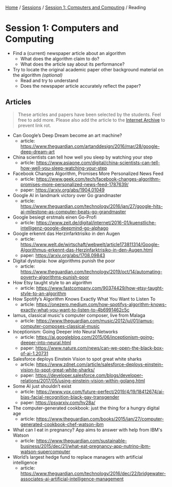 [Home](../../../README.md) / [Sessions](../../README.md) / [Session 1: Computers and Computing](../README.md) / Reading


# Session 1: Computers and Computing

- Find a (current) newspaper article about an algorithm
	- What does the algorithm claim to do?
	- What does the article say about its performance?
- Try to locate the original academic paper other background material on the algorithm _(optional)_ 
	- Read and try to understand
	- Does the newspaper article accurately reflect the paper?

## Articles

> These articles and papers have been selected by the students. Feel free to add more. Please also add the article to the [Internet Archive](https://help.archive.org/hc/en-us/articles/360001513491-Save-Pages-in-the-Wayback-Machine) to prevent link rot.

		
- Can Google’s Deep Dream become an art machine?
    - article: https://www.theguardian.com/artanddesign/2016/mar/28/google-deep-dream-art
- China scientists can tell how well you sleep by watching your step
	- article: https://www.asiaone.com/digital/china-scientists-can-tell-how-well-you-sleep-watching-your-step
- Facebook Changes Algorithm, Promises More Personalized News Feed
	- article: https://www.geek.com/tech/facebook-changes-algorithm-promises-more-personalized-news-feed-1787639/
	- paper: https://arxiv.org/abs/1904.01049
- Google AI in landmark victory over Go grandmaster
    - article: https://www.theguardian.com/technology/2016/jan/27/google-hits-ai-milestone-as-computer-beats-go-grandmaster
- Google besiegt erstmals einen Go-Profi
	- article: https://www.zeit.de/digital/internet/2016-01/kuenstliche-intelligenz-google-deepmind-go-alphago
- Google erkennt das Herzinfarktrisiko in den Augen
	- article: https://www.welt.de/wirtschaft/webwelt/article173811314/Google-Algorithmus-erkennt-das-Herzinfarktrisiko-in-den-Augen.html
	- paper: https://arxiv.org/abs/1708.09843
- Digital dystopia: how algorithms punish the poor
	- article: https://www.theguardian.com/technology/2019/oct/14/automating-poverty-algorithms-punish-poor
- How Etsy taught style to an algorithm
	- article: https://www.fastcompany.com/90374429/how-etsy-taught-style-to-an-algorithm
- How Spotify’s Algorithm Knows Exactly What You Want to Listen To
	- article: https://onezero.medium.com/how-spotifys-algorithm-knows-exactly-what-you-want-to-listen-to-4b6991462c5c
- Iamus, classical music's computer composer, live from Malaga
    - article: https://www.theguardian.com/music/2012/jul/01/iamus-computer-composes-classical-music
- Inceptionism: Going Deeper into Neural Networks
	- article: https://ai.googleblog.com/2015/06/inceptionism-going-deeper-into-neural.html
	- paper: https://www.nature.com/news/can-we-open-the-black-box-of-ai-1.20731
- Salesforce deploys Einstein Vision to spot great white sharks
	- article: https://www.zdnet.com/article/salesforce-deploys-einstein-vision-to-spot-great-white-sharks/
	- paper: https://developer.salesforce.com/blogs/developer-relations/2017/05/using-einstein-vision-within-golang.html
- Some AI just shouldn’t exist
	- article: https://www.vox.com/future-perfect/2019/4/19/18412674/ai-bias-facial-recognition-black-gay-transgender
	- paper: https://psyarxiv.com/hv28a/
- The computer-generated cookbook: just the thing for a hungry digital age
    - article: https://www.theguardian.com/books/2015/jan/27/computer-generated-cookbook-chef-watson-ibm
- What can I eat in pregnancy? App aims to answer with help from IBM's Watson
    - article: https://www.theguardian.com/sustainable-business/2015/dec/21/what-eat-pregnancy-app-nutrino-ibm-watson-supercomputer  
- World’s largest hedge fund to replace managers with artificial intelligence
    - article: https://www.theguardian.com/technology/2016/dec/22/bridgewater-associates-ai-artificial-intelligence-management
		